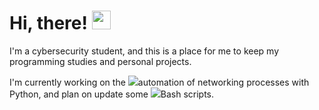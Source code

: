 
# Hi, there! <img src="https://raw.githubusercontent.com/MartinHeinz/MartinHeinz/master/wave.gif" width="30px">

I'm a cybersecurity student, and this is a place for me to keep my programming studies and personal projects. 

 I'm currently working on the <img src="https://github.com/j4nedoe/python-automation">automation of networking processes</a> with Python, and plan on update some <img src="https://github.com/j4nedoe/shell-script">Bash</a> scripts. 

<!--
**j4nedoe/j4nedoe** is a ✨ _special_ ✨ repository because its `README.md` (this file) appears on your GitHub profile.

Here are some ideas to get you started:

- 🔭 I’m currently working on ...
- 🌱 I’m currently learning ...
- 👯 I’m looking to collaborate on ...
- 🤔 I’m looking for help with ...
- 💬 Ask me about ...
- 📫 How to reach me: ...
- 😄 Pronouns: ...
- ⚡ Fun fact: ...
-->
